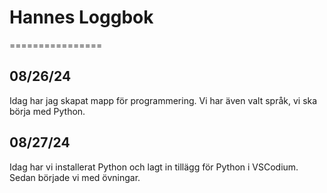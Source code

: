 # Hannes Loggbok
================
## 08/26/24
Idag har jag skapat mapp för programmering. Vi har även valt språk, vi ska börja med Python.
## 08/27/24
Idag har vi installerat Python och lagt in tillägg för Python i VSCodium. Sedan började vi med övningar.